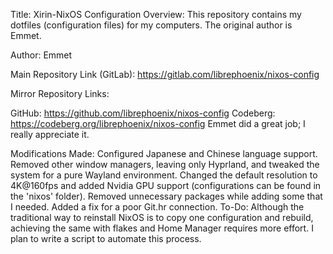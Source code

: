 Title: Xirin-NixOS Configuration
Overview:
This repository contains my dotfiles (configuration files) for my computers. The original author is Emmet.

Author: Emmet

Main Repository Link (GitLab): https://gitlab.com/librephoenix/nixos-config

Mirror Repository Links:

GitHub: https://github.com/librephoenix/nixos-config
Codeberg: https://codeberg.org/librephoenix/nixos-config
Emmet did a great job; I really appreciate it.

Modifications Made:
Configured Japanese and Chinese language support.
Removed other window managers, leaving only Hyprland, and tweaked the system for a pure Wayland environment.
Changed the default resolution to 4K@160fps and added Nvidia GPU support (configurations can be found in the 'nixos' folder).
Removed unnecessary packages while adding some that I needed.
Added a fix for a poor Git.hr connection.
To-Do:
Although the traditional way to reinstall NixOS is to copy one configuration and rebuild, achieving the same with flakes and Home Manager requires more effort. I plan to write a script to automate this process.